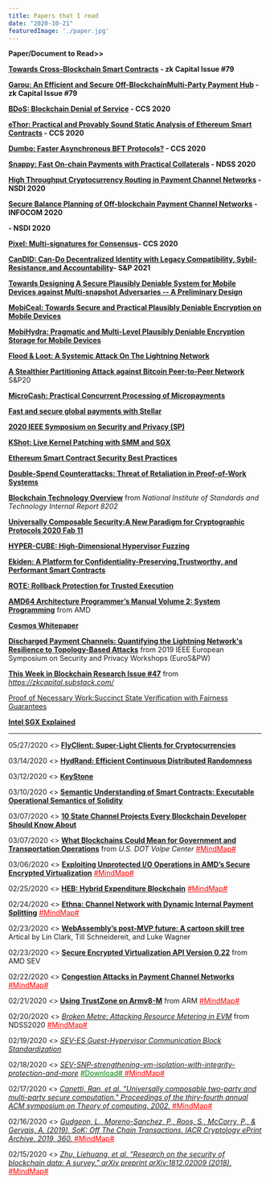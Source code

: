 ```yaml
---
title: Papers that I read
date: "2020-10-21"
featuredImage: './paper.jpg'
---
```


**Paper/Document to Read>>** 

**[Towards Cross-Blockchain Smart Contracts](https://arxiv.org/abs/2010.07352?utm_source=feedburner&utm_medium=feed&utm_campaign=Feed%3A+arxiv%2FQSXk+%28ExcitingAds%21+cs+updates+on+arXiv.org%29) - zk Capital Issue #79**

**[Garou: An Efficient and Secure Off-BlockchainMulti-Party Payment Hub](https%3A%2F%2Farxiv.org%2Fpdf%2F2010.07555.pdf) - zk Capital Issue #79**

**[BDoS: Blockchain Denial of Service](https://arxiv.org/abs/1912.07497) - CCS 2020**

**[eThor: Practical and Provably Sound Static Analysis of Ethereum Smart Contracts](https://arxiv.org/abs/2005.06227) - CCS 2020**

**[Dumbo: Faster Asynchronous BFT Protocols?](chrome-extension://ikhdkkncnoglghljlkmcimlnlhkeamad/pdf-viewer/web/viewer.html?file=https%3A%2F%2Feprint.iacr.org%2F2020%2F841.pdf) - CCS 2020**

**[Snappy: Fast On-chain Payments with Practical Collaterals](https://arxiv.org/abs/2001.01278) - NDSS 2020**

**[High Throughput Cryptocurrency Routing in Payment Channel Networks](https://www.usenix.org/conference/nsdi20/presentation/sivaraman) - NSDI 2020**

**[Secure Balance Planning of Off-blockchain Payment Channel Networks](https://ieeexplore.ieee.org/abstract/document/9155375?casa_token=grcZHUMb5IUAAAAA:7v5tmkUgE4-Fgf1XjE-65ruN-o4xOw62vwkjVR8MmXC2_JUbyeze_hUjdFTTxzbl0O2SJKJJrGU) - INFOCOM 2020**

**[]() - NSDI 2020**

**[Pixel: Multi-signatures for Consensus](https://www.usenix.org/conference/usenixsecurity20/presentation/drijvers)- CCS 2020**

**[CanDID: Can-Do Decentralized Identity with Legacy Compatibility, Sybil-Resistance,and Accountability](chrome-extension://ikhdkkncnoglghljlkmcimlnlhkeamad/pdf-viewer/web/viewer.html?file=https%3A%2F%2Feprint.iacr.org%2F2020%2F934.pdf)- S&P 2021**


**[Towards Designing A Secure Plausibly Deniable System for Mobile Devices against Multi-snapshot Adversaries -- A Preliminary Design](https://arxiv.org/abs/2002.02379)**

**[MobiCeal: Towards Secure and Practical Plausibly Deniable Encryption on Mobile Devices](http://webpages.eng.wayne.edu/~fy8421/paper/mobiceal-dsn18.pdf)**

**[MobiHydra: Pragmatic and Multi-Level Plausibly Deniable Encryption Storage for Mobile Devices]()**

**[Flood & Loot: A Systemic Attack On The Lightning Network](https://arxiv.org/pdf/2006.08513.pdf)**

**[A Stealthier Partitioning Attack against Bitcoin Peer-to-Peer Network](https://www.comp.nus.edu.sg/~kangms/papers/erebus-attack.pdf)** S&P20


**[MicroCash: Practical Concurrent Processing of Micropayments](https://arxiv.org/abs/1911.08520)**

**[Fast and secure global payments with Stellar](https://www.scs.stanford.edu/~dm/home/papers/lokhava:stellar-core.pdf)**

**[2020 IEEE Symposium on Security and Privacy (SP)](https://www.computer.org/csdl/proceedings/sp/2020/1dAAQaOrrva)**


**[KShot: Live Kernel Patching with SMM and SGX](./DSN2020-paper174.pdf)**

**[Ethereum Smart Contract Security Best Practices](https://consensys.github.io/smart-contract-best-practices/)**

**[Double-Spend Counterattacks: Threat of Retaliation in Proof-of-Work Systems](https://arxiv.org/pdf/2002.10736.pdf)**

**[Blockchain Technology Overview](https://nvlpubs.nist.gov/nistpubs/ir/2018/NIST.IR.8202.pdf)** from *National Institute of Standards and Technology Internal Report 8202*

**[Universally Composable Security:A New Paradigm for Cryptographic Protocols 2020 Fab 11](https://eprint.iacr.org/2000/067.pdf)**

**[HYPER-CUBE: High-Dimensional Hypervisor Fuzzing](https://www.syssec.ruhr-uni-bochum.de/media/emma/veroeffentlichungen/2020/02/07/Hyper-Cube-NDSS20.pdf)**

**[Ekiden: A Platform for Confidentiality-Preserving,Trustworthy, and Performant Smart Contracts](https://ieeexplore.ieee.org/stamp/stamp.jsp?tp=&arnumber=8806762)**

**[ROTE: Rollback Protection for Trusted Execution](https://www.usenix.org/conference/usenixsecurity17/technical-sessions/presentation/matetic)**

**[AMD64 Architecture Programmer’s Manual Volume 2: System Programming](https://www.amd.com/system/files/TechDocs/24593.pdf)** from AMD

**[Cosmos Whitepaper](https://cosmos.network/resources/whitepaper)**

**[Discharged Payment Channels: Quantifying the Lightning Network's Resilience to Topology-Based Attacks](https://ieeexplore.ieee.org/abstract/document/8802506)** from  2019 IEEE European Symposium on Security and Privacy Workshops (EuroS&PW)

**[This Week in Blockchain Research Issue #47](https://zkcapital.substack.com/)** from *https://zkcapital.substack.com/*

[Proof of Necessary Work:Succinct State Verification with Fairness Guarantees](https://eprint.iacr.org/2020/190.pdf)

**[Intel SGX Explained](https://pdfs.semanticscholar.org/2d7f/3f4ca3fbb15ae04533456e5031e0d0dc845a.pdf?_ga=2.25115133.657488029.1583159911-1329759540.1583159911)**

---

05/27/2020 <> **[FlyClient: Super-Light Clients for Cryptocurrencies](https://conferences.computer.org/sp/pdfs/sp/2020/349700a928.pdf)**

03/14/2020 <> **[HydRand: Efficient Continuous Distributed Randomness](https://www.computer.org/csdl/proceedings-article/sp/2020/349700a032/1i0rHWfJ0ek)**

03/12/2020 <> **[KeyStone](http://docs.keystone-enclave.org/en/latest/)**

03/10/2020 <> **[Semantic Understanding of Smart Contracts: Executable Operational Semantics of Solidity](https://www.computer.org/csdl/proceedings-article/sp/2020/349700b193/1i0rIvzEiK4)**

03/07/2020 <> **[10 State Channel Projects Every Blockchain Developer Should Know About](https://hackernoon.com/10-state-channel-projects-every-blockchain-developer-should-know-about-293514a516fd)**

03/07/2020 <> **[What Blockchains Could Mean for Government and Transportation Operations](https://rosap.ntl.bts.gov/view/dot/34614)** from *U.S. DOT Volpe Center* <a href="./20200307.pdf" style="color: red;" >  #MindMap# </a>

03/06/2020 <> **[Exploiting Unprotected I/O Operations in AMD’s Secure Encrypted Virtualization](https://www.usenix.org/system/files/sec19-li-mengyuan_0.pdf)** <a href="./20200306.pdf" style="color: red;" >  #MindMap# </a>

02/25/2020 <> **[HEB: Hybrid Expenditure Blockchain](https://arxiv.org/pdf/1911.04124.pdf)** <a href="./20200225.pdf" style="color: red;" >  #MindMap# </a>

02/24/2020 <> **[Ethna: Channel Network with Dynamic Internal Payment Splitting](https://eprint.iacr.org/2020/166)** <a href="./20200224.pdf" style="color: red;" >  #MindMap# </a>

02/23/2020 <> **[WebAssembly’s post-MVP future: A cartoon skill tree](https://hacks.mozilla.org/2018/10/webassemblys-post-mvp-future/)** Artical by Lin Clark, Till Schneidereit, and Luke Wagner

02/23/2020 <> **[Secure Encrypted Virtualization API Version 0.22](https://developer.amd.com/wp-content/resources/55766.PDF)** from AMD SEV

02/22/2020 <> **[Congestion Attacks in Payment Channel Networks](https://arxiv.org/pdf/2002.06564.pdf)** <a href="./20200222.pdf" style="color: red;" >  #MindMap# </a>

02/21/2020 <> **[Using TrustZone on Armv8-M](http://www.keil.com/appnotes/files/apnt_291.pdf)** from ARM <a href="./20200221.pdf" style="color: red;" >  #MindMap# </a>

02/20/2020 <> *[Broken Metre: Attacking Resource Metering in EVM](https://arxiv.org/abs/1909.07220)* from NDSS2020 <a href="./20200220.pdf" style="color: red;" >  #MindMap# </a>

02/19/2020 <> *[SEV-ES Guest-Hypervisor Communication Block Standardization](https://developer.amd.com/wp-content/resources/56421.pdf)*

02/18/2020 <> *[SEV-SNP-strengthening-vm-isolation-with-integrity-protection-and-more](https://www.amd.com/system/files/TechDocs/SEV-SNP-strengthening-vm-isolation-with-integrity-protection-and-more.pdf)* <a href="./SEV-SNP-strengthening-vm-isolation-with-integrity-protection-and-more.pdf" style="color: green;" >  #Download# </a> <a href="./20200218.pdf" style="color: red;" >  #MindMap# </a>

02/17/2020 <> *[Canetti, Ran, et al. "Universally composable two-party and multi-party secure computation." Proceedings of the thiry-fourth annual ACM symposium on Theory of computing. 2002.](https://dl.acm.org/doi/abs/10.1145/509907.509980)*<a href="./20200217.pdf" style="color: red;" >  #MindMap#</a>

02/16/2020 <> *[Gudgeon, L., Moreno-Sanchez, P., Roos, S., McCorry, P., & Gervais, A. (2019). SoK: Off The Chain Transactions. IACR Cryptology ePrint Archive, 2019, 360.](https://pdfs.semanticscholar.org/4d5b/9fb1c4205b61060117e3c71b04464c2a1c77.pdf)*<a href="./20200216.pdf" style="color: red;" >  #MindMap#</a>

02/15/2020 <> *[Zhu, Liehuang, et al. "Research on the security of blockchain data: A survey." arXiv preprint arXiv:1812.02009 (2018).](https://arxiv.org/abs/1812.02009)* <a href="./20200215.pdf" style="color: red;">  #MindMap#</a>
